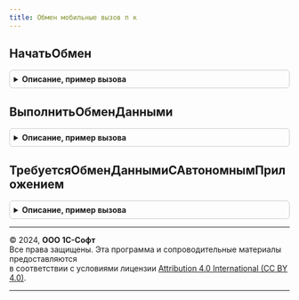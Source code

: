 ```yaml
---
title: Обмен мобильные вызов п к
---
```



## НачатьОбмен
<details style="margin: 1em 0; padding: 0.5em; border: 1px solid #ccc; border-radius: 6px;">

<summary style="font-weight: bold; cursor: pointer;">Описание, пример вызова</summary>

```bsl

Функция НачатьОбмен(КодУзла, НаименованиеМобильногоКомпьютера, НомерОтправленного, НомерПринятого) Экспорт
```

Пример вызова
```bsl
Результат = ОбменМобильныеВызовПК.НачатьОбмен(КодУзла, НаименованиеМобильногоКомпьютера, НомерОтправленного, НомерПринятого) 
```
</details>

## ВыполнитьОбменДанными
<details style="margin: 1em 0; padding: 0.5em; border: 1px solid #ccc; border-radius: 6px;">

<summary style="font-weight: bold; cursor: pointer;">Описание, пример вызова</summary>

```bsl

// Операция обмена данными
// получает пакет изменений предназначенных для данного узла
// записывает пакет изменений принятых от данного узла
//
// Параметры:
//  КодУзла - Строка - код узла, с которым идет обмен
//  ДанныеМобильногоПриложения - ХранилищеЗначения - хранилище в которое помещен пакет обмена
//
// Возвращаемое значение:
//  ХранилищеЗначения
//
Функция ВыполнитьОбменДанными(КодУзла, ДанныеМобильногоПриложения) Экспорт
```

Пример вызова
```bsl
Результат = ОбменМобильныеВызовПК.ВыполнитьОбменДанными(КодУзла, ДанныеМобильногоПриложения) 
```
</details>

## ТребуетсяОбменДаннымиСАвтономнымПриложением
<details style="margin: 1em 0; padding: 0.5em; border: 1px solid #ccc; border-radius: 6px;">

<summary style="font-weight: bold; cursor: pointer;">Описание, пример вызова</summary>

```bsl

Функция ТребуетсяОбменДаннымиСАвтономнымПриложением() Экспорт
```

Пример вызова
```bsl
Результат = ОбменМобильныеВызовПК.ТребуетсяОбменДаннымиСАвтономнымПриложением() 
```
</details>

---

© 2024, **ООО 1С-Софт**  
Все права защищены. Эта программа и сопроводительные материалы предоставляются  
в соответствии с условиями лицензии [Attribution 4.0 International (CC BY 4.0)](https://creativecommons.org/licenses/by/4.0/legalcode).

---
